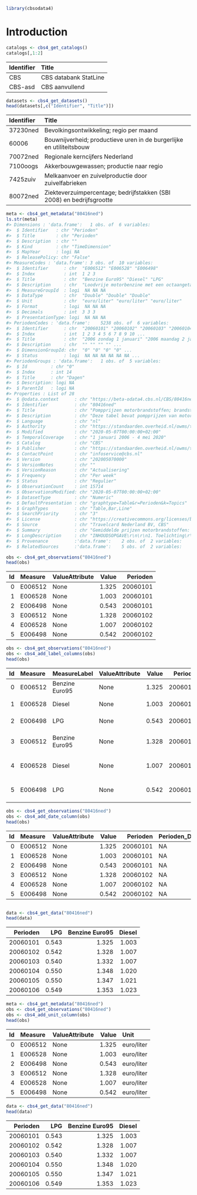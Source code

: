 
``` r
library(cbsodata4)
```

# Introduction

``` r
catalogs <- cbs4_get_catalogs() 
catalogs[,1:2]
```

<div class="kable-table">

| Identifier | Title                 |
| :--------- | :-------------------- |
| CBS        | CBS databank StatLine |
| CBS-asd    | CBS aanvullend        |

</div>

``` r
datasets <- cbs4_get_datasets()
head(datasets[,c("Identifier", "Title")])
```

<div class="kable-table">

| Identifier | Title                                                                 |
| :--------- | :-------------------------------------------------------------------- |
| 37230ned   | Bevolkingsontwikkeling; regio per maand                               |
| 60006      | Bouwnijverheid; productieve uren in de burgerlijke en utiliteitsbouw  |
| 70072ned   | Regionale kerncijfers Nederland                                       |
| 7100oogs   | Akkerbouwgewassen; productie naar regio                               |
| 7425zuiv   | Melkaanvoer en zuivelproductie door zuivelfabrieken                   |
| 80072ned   | Ziekteverzuimpercentage; bedrijfstakken (SBI 2008) en bedrijfsgrootte |

</div>

``` r
meta <- cbs4_get_metadata("80416ned")
ls.str(meta)
#> Dimensions : 'data.frame':   1 obs. of  6 variables:
#>  $ Identifier   : chr "Perioden"
#>  $ Title        : chr "Perioden"
#>  $ Description  : chr ""
#>  $ Kind         : chr "TimeDimension"
#>  $ MapYear      : logi NA
#>  $ ReleasePolicy: chr "False"
#> MeasureCodes : 'data.frame': 3 obs. of  10 variables:
#>  $ Identifier      : chr  "E006512" "E006528" "E006498"
#>  $ Index           : int  1 2 3
#>  $ Title           : chr  "Benzine Euro95" "Diesel" "LPG"
#>  $ Description     : chr  "Loodvrije motorbenzine met een octaangetal van 95. \r\nPompprijs inclusief accijns en btw." "Brandstof voor dieselmotoren in het wegverkeer, ook wel bekend als autodiesel, autogasolie of autodieselolie (A"| __truncated__ "LPG (Liquefied Petroleum Gas), wordt ook wel autogas genoemd en\r\nbestaat uit propaan en butaan.\r\nPompprijs "| __truncated__
#>  $ MeasureGroupId  : logi  NA NA NA
#>  $ DataType        : chr  "Double" "Double" "Double"
#>  $ Unit            : chr  "euro/liter" "euro/liter" "euro/liter"
#>  $ Format          : logi  NA NA NA
#>  $ Decimals        : int  3 3 3
#>  $ PresentationType: logi  NA NA NA
#> PeriodenCodes : 'data.frame':    5238 obs. of  6 variables:
#>  $ Identifier      : chr  "20060101" "20060102" "20060103" "20060104" ...
#>  $ Index           : int  1 2 3 4 5 6 7 8 9 10 ...
#>  $ Title           : chr  "2006 zondag 1 januari" "2006 maandag 2 januari" "2006 dinsdag 3 januari" "2006 woensdag 4 januari" ...
#>  $ Description     : chr  "" "" "" "" ...
#>  $ DimensionGroupId: chr  "0" "0" "0" "0" ...
#>  $ Status          : logi  NA NA NA NA NA NA ...
#> PeriodenGroups : 'data.frame':   1 obs. of  5 variables:
#>  $ Id         : chr "0"
#>  $ Index      : int 14
#>  $ Title      : chr "Dagen"
#>  $ Description: logi NA
#>  $ ParentId   : logi NA
#> Properties : List of 28
#>  $ @odata.context      : chr "https://beta-odata4.cbs.nl/CBS/80416ned/$metadata#Properties"
#>  $ Identifier          : chr "80416ned"
#>  $ Title               : chr "Pompprijzen motorbrandstoffen; brandstofsoort, per dag"
#>  $ Description         : chr "Deze tabel bevat pompprijzen van motorbrandstoffen. Er worden gewogen gemiddelde dagprijzen gepubliceerd van be"| __truncated__
#>  $ Language            : chr "nl"
#>  $ Authority           : chr "https://standaarden.overheid.nl/owms/terms/Centraal_Bureau_voor_de_Statistiek"
#>  $ Modified            : chr "2020-05-07T00:00:00+02:00"
#>  $ TemporalCoverage    : chr "1 januari 2006 - 4 mei 2020"
#>  $ Catalog             : chr "CBS"
#>  $ Publisher           : chr "https://standaarden.overheid.nl/owms/terms/Centraal_Bureau_voor_de_Statistiek"
#>  $ ContactPoint        : chr "infoservice@cbs.nl"
#>  $ Version             : chr "202005070000"
#>  $ VersionNotes        : chr ""
#>  $ VersionReason       : chr "Actualisering"
#>  $ Frequency           : chr "Per week"
#>  $ Status              : chr "Regulier"
#>  $ ObservationCount    : int 15714
#>  $ ObservationsModified: chr "2020-05-07T00:00:00+02:00"
#>  $ DatasetType         : chr "Numeric"
#>  $ DefaultPresentation : chr "graphtype=Table&r=Perioden&k=Topics"
#>  $ GraphTypes          : chr "Table,Bar,Line"
#>  $ SearchPriority      : chr "3"
#>  $ License             : chr "https://creativecommons.org/licenses/by/4.0/"
#>  $ Source              : chr "Travelcard Nederland BV, CBS"
#>  $ Summary             : chr "Gemiddelde prijzen motorbrandstoffen: Benzine Euro95, Diesel en LPG\nPompprijzen per dag"
#>  $ LongDescription     : chr "INHOUDSOPGAVE\r\n\r\n1. Toelichting\r\n2. Definities en verklaring van symbolen\r\n3. Koppelingen naar relevant"| __truncated__
#>  $ Provenance          :'data.frame':    2 obs. of  2 variables:
#>  $ RelatedSources      :'data.frame':    5 obs. of  2 variables:
```

``` r
obs <- cbs4_get_observations("80416ned")
head(obs)
```

<div class="kable-table">

| Id | Measure | ValueAttribute | Value | Perioden |
| -: | :------ | :------------- | ----: | -------: |
|  0 | E006512 | None           | 1.325 | 20060101 |
|  1 | E006528 | None           | 1.003 | 20060101 |
|  2 | E006498 | None           | 0.543 | 20060101 |
|  3 | E006512 | None           | 1.328 | 20060102 |
|  4 | E006528 | None           | 1.007 | 20060102 |
|  5 | E006498 | None           | 0.542 | 20060102 |

</div>

``` r
obs <- cbs4_get_observations("80416ned")
obs <- cbs4_add_label_columns(obs)
head(obs)
```

<div class="kable-table">

| Id | Measure | MeasureLabel   | ValueAttribute | Value | Perioden | PeriodenLabel          |
| -: | :------ | :------------- | :------------- | ----: | -------: | :--------------------- |
|  0 | E006512 | Benzine Euro95 | None           | 1.325 | 20060101 | 2006 zondag 1 januari  |
|  1 | E006528 | Diesel         | None           | 1.003 | 20060101 | 2006 zondag 1 januari  |
|  2 | E006498 | LPG            | None           | 0.543 | 20060101 | 2006 zondag 1 januari  |
|  3 | E006512 | Benzine Euro95 | None           | 1.328 | 20060102 | 2006 maandag 2 januari |
|  4 | E006528 | Diesel         | None           | 1.007 | 20060102 | 2006 maandag 2 januari |
|  5 | E006498 | LPG            | None           | 0.542 | 20060102 | 2006 maandag 2 januari |

</div>

``` r
obs <- cbs4_get_observations("80416ned")
obs <- cbs4_add_date_column(obs)
head(obs)
```

<div class="kable-table">

| Id | Measure | ValueAttribute | Value | Perioden | Perioden\_Date | Perioden\_freq |
| -: | :------ | :------------- | ----: | -------: | :------------- | :------------- |
|  0 | E006512 | None           | 1.325 | 20060101 | NA             | NA             |
|  1 | E006528 | None           | 1.003 | 20060101 | NA             | NA             |
|  2 | E006498 | None           | 0.543 | 20060101 | NA             | NA             |
|  3 | E006512 | None           | 1.328 | 20060102 | NA             | NA             |
|  4 | E006528 | None           | 1.007 | 20060102 | NA             | NA             |
|  5 | E006498 | None           | 0.542 | 20060102 | NA             | NA             |

</div>

``` r

data <- cbs4_get_data("80416ned")
head(data)
```

<div class="kable-table">

| Perioden |   LPG | Benzine Euro95 | Diesel |
| -------: | ----: | -------------: | -----: |
| 20060101 | 0.543 |          1.325 |  1.003 |
| 20060102 | 0.542 |          1.328 |  1.007 |
| 20060103 | 0.540 |          1.332 |  1.007 |
| 20060104 | 0.550 |          1.348 |  1.020 |
| 20060105 | 0.550 |          1.347 |  1.021 |
| 20060106 | 0.549 |          1.353 |  1.023 |

</div>

``` r
meta <- cbs4_get_metadata("80416ned")
obs <- cbs4_get_observations("80416ned")
obs <- cbs4_add_unit_column(obs)
head(obs)
```

<div class="kable-table">

| Id | Measure | ValueAttribute | Value | Unit       |
| -: | :------ | :------------- | ----: | :--------- |
|  0 | E006512 | None           | 1.325 | euro/liter |
|  1 | E006528 | None           | 1.003 | euro/liter |
|  2 | E006498 | None           | 0.543 | euro/liter |
|  3 | E006512 | None           | 1.328 | euro/liter |
|  4 | E006528 | None           | 1.007 | euro/liter |
|  5 | E006498 | None           | 0.542 | euro/liter |

</div>

``` r
data <- cbs4_get_data("80416ned")
head(data)
```

<div class="kable-table">

| Perioden |   LPG | Benzine Euro95 | Diesel |
| -------: | ----: | -------------: | -----: |
| 20060101 | 0.543 |          1.325 |  1.003 |
| 20060102 | 0.542 |          1.328 |  1.007 |
| 20060103 | 0.540 |          1.332 |  1.007 |
| 20060104 | 0.550 |          1.348 |  1.020 |
| 20060105 | 0.550 |          1.347 |  1.021 |
| 20060106 | 0.549 |          1.353 |  1.023 |

</div>
